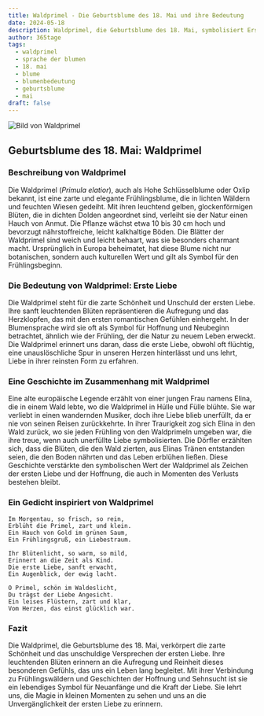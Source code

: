 ```yaml
---
title: Waldprimel - Die Geburtsblume des 18. Mai und ihre Bedeutung
date: 2024-05-18
description: Waldprimel, die Geburtsblume des 18. Mai, symbolisiert Erste Liebe. Erfahre mehr über ihre Geschichte, Bedeutung und Symbolik in der Sprache der Blumen.
author: 365tage
tags:
  - waldprimel
  - sprache der blumen
  - 18. mai
  - blume
  - blumenbedeutung
  - geburtsblume
  - mai
draft: false
---
```


![Bild von Waldprimel](https://cdn.pixabay.com/photo/2021/05/13/11/57/oxslip-6250682_1280.jpg#center)


## Geburtsblume des 18. Mai: Waldprimel

### Beschreibung von Waldprimel

Die Waldprimel (_Primula elatior_), auch als Hohe Schlüsselblume oder Oxlip bekannt, ist eine zarte und elegante Frühlingsblume, die in lichten Wäldern und feuchten Wiesen gedeiht. Mit ihren leuchtend gelben, glockenförmigen Blüten, die in dichten Dolden angeordnet sind, verleiht sie der Natur einen Hauch von Anmut. Die Pflanze wächst etwa 10 bis 30 cm hoch und bevorzugt nährstoffreiche, leicht kalkhaltige Böden. Die Blätter der Waldprimel sind weich und leicht behaart, was sie besonders charmant macht. Ursprünglich in Europa beheimatet, hat diese Blume nicht nur botanischen, sondern auch kulturellen Wert und gilt als Symbol für den Frühlingsbeginn.

### Die Bedeutung von Waldprimel: Erste Liebe

Die Waldprimel steht für die zarte Schönheit und Unschuld der ersten Liebe. Ihre sanft leuchtenden Blüten repräsentieren die Aufregung und das Herzklopfen, das mit den ersten romantischen Gefühlen einhergeht. In der Blumensprache wird sie oft als Symbol für Hoffnung und Neubeginn betrachtet, ähnlich wie der Frühling, der die Natur zu neuem Leben erweckt. Die Waldprimel erinnert uns daran, dass die erste Liebe, obwohl oft flüchtig, eine unauslöschliche Spur in unseren Herzen hinterlässt und uns lehrt, Liebe in ihrer reinsten Form zu erfahren.

### Eine Geschichte im Zusammenhang mit Waldprimel

Eine alte europäische Legende erzählt von einer jungen Frau namens Elina, die in einem Wald lebte, wo die Waldprimel in Hülle und Fülle blühte. Sie war verliebt in einen wandernden Musiker, doch ihre Liebe blieb unerfüllt, da er nie von seinen Reisen zurückkehrte. In ihrer Traurigkeit zog sich Elina in den Wald zurück, wo sie jeden Frühling von den Waldprimeln umgeben war, die ihre treue, wenn auch unerfüllte Liebe symbolisierten. Die Dörfler erzählten sich, dass die Blüten, die den Wald zierten, aus Elinas Tränen entstanden seien, die den Boden nährten und das Leben erblühen ließen. Diese Geschichte verstärkte den symbolischen Wert der Waldprimel als Zeichen der ersten Liebe und der Hoffnung, die auch in Momenten des Verlusts bestehen bleibt.

### Ein Gedicht inspiriert von Waldprimel

```
Im Morgentau, so frisch, so rein,  
Erblüht die Primel, zart und klein.  
Ein Hauch von Gold im grünen Saum,  
Ein Frühlingsgruß, ein Liebestraum.  

Ihr Blütenlicht, so warm, so mild,  
Erinnert an die Zeit als Kind.  
Die erste Liebe, sanft erwacht,  
Ein Augenblick, der ewig lacht.  

O Primel, schön im Waldeslicht,  
Du trägst der Liebe Angesicht.  
Ein leises Flüstern, zart und klar,  
Vom Herzen, das einst glücklich war.  
```

### Fazit

Die Waldprimel, die Geburtsblume des 18. Mai, verkörpert die zarte Schönheit und das unschuldige Versprechen der ersten Liebe. Ihre leuchtenden Blüten erinnern an die Aufregung und Reinheit dieses besonderen Gefühls, das uns ein Leben lang begleitet. Mit ihrer Verbindung zu Frühlingswäldern und Geschichten der Hoffnung und Sehnsucht ist sie ein lebendiges Symbol für Neuanfänge und die Kraft der Liebe. Sie lehrt uns, die Magie in kleinen Momenten zu sehen und uns an die Unvergänglichkeit der ersten Liebe zu erinnern.